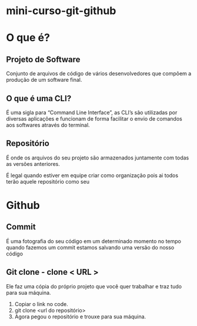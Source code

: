 # mini-curso-git-github
<h1> O que é? </h1>
<h2>Projeto de Software</h2> 
<p>Conjunto de arquivos de código de vários desenvolvedores que compõem a produção de um software final.</p>
<h2>O que é uma CLI?</h2>
<p>É uma sigla para “Command Line Interface”, as CLI’s são utilizadas por diversas aplicações e funcionam de forma facilitar o envio de comandos aos softwares através do terminal.</p>
<h2>Repositório</h2>
<p>É onde os arquivos do seu projeto são armazenados juntamente com todas as versões anteriores.</p> 
<p>É legal quando estiver em equipe criar como organização pois ai todos terão aquele repositório como seu</p>
<h1>Github</h1>
<h2>Commit</h2>
<p>É uma fotografia do seu código em um determinado momento no tempo quando fazemos um commit estamos salvando uma versão do nosso código </p>
<h2>Git clone -  clone < URL ></h2>
  <p>Ele faz uma cópia do próprio projeto que você quer trabalhar e traz tudo para sua máquina.</p>
<ol>
  <li>Copiar o link no code.</li>
  <li>git clone &lt;url do repositório&gt;</li>
  <li>Agora pegou o repositório e trouxe para sua máquina.</li>
</ol>
